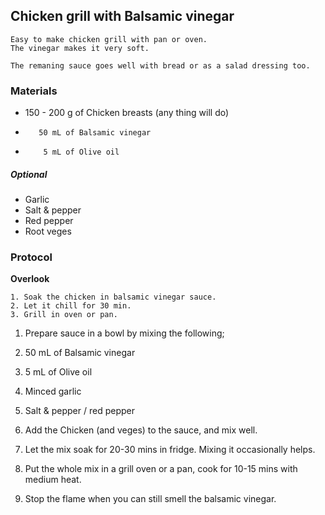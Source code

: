 ## Chicken grill with Balsamic vinegar 

```
Easy to make chicken grill with pan or oven.
The vinegar makes it very soft. 

The remaning sauce goes well with bread or as a salad dressing too.
```

### Materials

* 150 - 200 g  of Chicken breasts (any thing will do)
*        50 mL of Balsamic vinegar
*         5 mL of Olive oil

##### Optional 

* Garlic
* Salt & pepper 
* Red pepper
* Root veges 


### Protocol 

**Overlook**
```
1. Soak the chicken in balsamic vinegar sauce.
2. Let it chill for 30 min.
3. Grill in oven or pan.
```

1. Prepare sauce in a bowl by mixing the following;
  1. 50 mL of Balsamic vinegar
  2. 5 mL of Olive oil
  3. Minced garlic
  4. Salt & pepper / red pepper

2. Add the Chicken (and veges) to the sauce, and mix well.

3. Let the mix soak for 20-30 mins in fridge.
   Mixing it occasionally helps.
  
4. Put the whole mix in a grill oven or a pan, cook for 10-15 mins with medium heat.

5. Stop the flame when you can still smell the balsamic vinegar.




